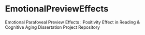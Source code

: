 # EmotionalPreviewEffects
Emotional Parafoveal Preview Effects : Positivity Effect in Reading &amp; Cognitive Aging Dissertation Project Repository
